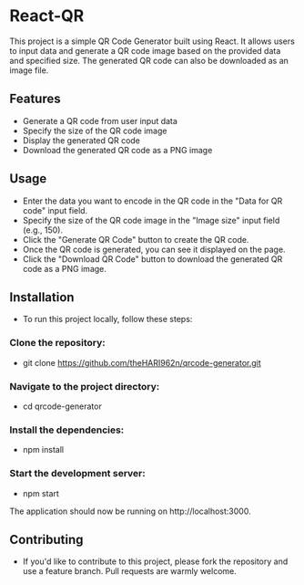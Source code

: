 # React-QR
This project is a simple QR Code Generator built using React. It allows users to input data and generate a QR code image based on the provided data and specified size. The generated QR code can also be downloaded as an image file.

## Features

- Generate a QR code from user input data
- Specify the size of the QR code image
- Display the generated QR code
- Download the generated QR code as a PNG image

## Usage

- Enter the data you want to encode in the QR code in the "Data for QR code" input field.
- Specify the size of the QR code image in the "Image size" input field (e.g., 150).
- Click the "Generate QR Code" button to create the QR code.
- Once the QR code is generated, you can see it displayed on the page.
- Click the "Download QR Code" button to download the generated QR code as a PNG image.

## Installation

- To run this project locally, follow these steps:

### Clone the repository:
- git clone https://github.com/theHARI962n/qrcode-generator.git

### Navigate to the project directory:
- cd qrcode-generator

### Install the dependencies:
- npm install

### Start the development server:
- npm start

The application should now be running on http://localhost:3000.

## Contributing

- If you'd like to contribute to this project, please fork the repository and use a feature branch. Pull requests are warmly welcome.
